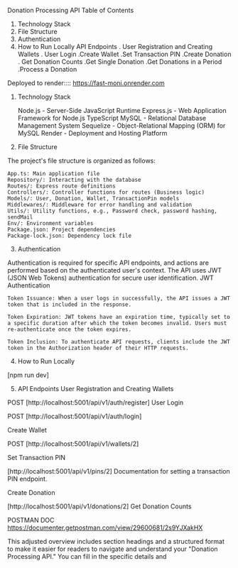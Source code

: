 Donation Processing API
Table of Contents

   1. Technology Stack
   2. File Structure
   3.  Authentication
   4.   How to Run Locally
    API Endpoints
       . User Registration and Creating Wallets
       . User Login
        .Create Wallet
        .Set Transaction PIN
        .Create Donation
       . Get Donation Counts
        .Get Single Donation
        .Get Donations in a Period
        .Process a Donation


   Deployed to render::::  https://fast-moni.onrender.com     

1. Technology Stack

    Node.js - Server-Side JavaScript Runtime
    Express.js - Web Application Framework for Node.js
    TypeScript
    MySQL - Relational Database Management System
    Sequelize - Object-Relational Mapping (ORM) for MySQL
    Render - Deployment and Hosting Platform

2. File Structure

The project's file structure is organized as follows:

    App.ts: Main application file
    Repository/: Interacting with the database
    Routes/: Express route definitions
    Controllers/: Controller functions for routes (Business logic)
    Models/: User, Donation, Wallet, TransactionPin models
    Middlewares/: Middleware for error handling and validation
    Utils/: Utility functions, e.g., Password check, password hashing, sendMail
    Env/: Environment variables
    Package.json: Project dependencies
    Package-lock.json: Dependency lock file

3. Authentication

Authentication is required for specific API endpoints, and actions are performed based on the authenticated user's context. The API uses JWT (JSON Web Tokens) authentication for secure user identification.
JWT Authentication

    Token Issuance: When a user logs in successfully, the API issues a JWT token that is included in the response.

    Token Expiration: JWT tokens have an expiration time, typically set to a specific duration after which the token becomes invalid. Users must re-authenticate once the token expires.

    Token Inclusion: To authenticate API requests, clients include the JWT token in the Authorization header of their HTTP requests.

4. How to Run Locally
  
[npm run dev]

5. API Endpoints
User Registration and Creating Wallets



POST [http://localhost:5001/api/v1/auth/register]
User Login

POST [http://localhost:5001/api/v1/auth/login]


Create Wallet

POST [http://localhost:5001/api/v1/wallets/2]


Set Transaction PIN

[http://localhost:5001/api/v1/pins/2]
Documentation for setting a transaction PIN endpoint.

Create Donation

[http://localhost:5001/api/v1/donations/2]
Get Donation Counts


POSTMAN DOC https://documenter.getpostman.com/view/29600681/2s9YJXakHX


This adjusted overview includes section headings and a structured format to make it easier for readers to navigate and understand your "Donation Processing API." You can fill in the specific details and 


